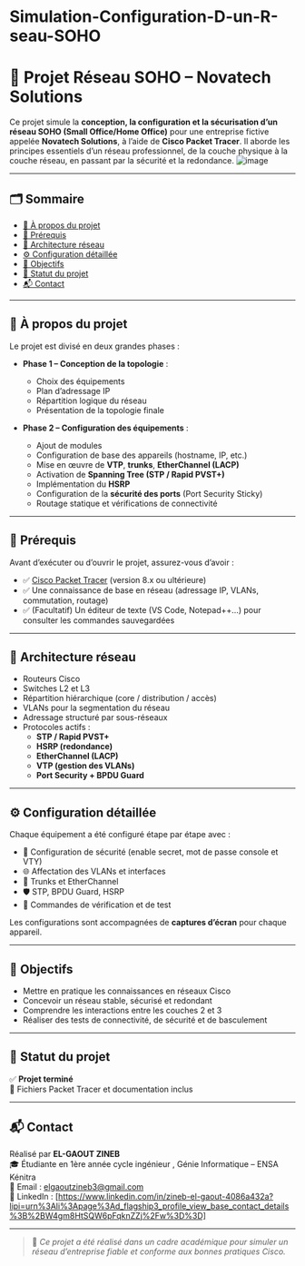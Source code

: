 # Simulation-Configuration-D-un-R-seau-SOHO
# 🏢 Projet Réseau SOHO – Novatech Solutions

Ce projet simule la **conception, la configuration et la sécurisation d’un réseau SOHO (Small Office/Home Office)** pour une entreprise fictive appelée **Novatech Solutions**, à l’aide de **Cisco Packet Tracer**. Il aborde les principes essentiels d’un réseau professionnel, de la couche physique à la couche réseau, en passant par la sécurité et la redondance.
![image](https://github.com/user-attachments/assets/2538367a-997c-4311-8d60-5a72339820aa)

---

## 🗂️ Sommaire

- [📖 À propos du projet](#-à-propos-du-projet)
- [🧰 Prérequis](#-prérequis)
- [🧩 Architecture réseau](#-architecture-réseau)
- [⚙️ Configuration détaillée](#-configuration-détaillée)
- [🎯 Objectifs](#-objectifs-pédagogiques)
- [📌 Statut du projet](#-statut-du-projet)
- [📬 Contact](#-contact)

---

## 📖 À propos du projet

Le projet est divisé en deux grandes phases :

- **Phase 1 – Conception de la topologie** :
  - Choix des équipements
  - Plan d’adressage IP
  - Répartition logique du réseau
  - Présentation de la topologie finale

- **Phase 2 – Configuration des équipements** :
  - Ajout de modules
  - Configuration de base des appareils (hostname, IP, etc.)
  - Mise en œuvre de **VTP**, **trunks**, **EtherChannel (LACP)**
  - Activation de **Spanning Tree (STP / Rapid PVST+)**
  - Implémentation du **HSRP**
  - Configuration de la **sécurité des ports** (Port Security Sticky)
  - Routage statique et vérifications de connectivité

---

## 🧰 Prérequis

Avant d’exécuter ou d’ouvrir le projet, assurez-vous d’avoir :

- ✅ [Cisco Packet Tracer](https://www.netacad.com/courses/packet-tracer) (version 8.x ou ultérieure)
- ✅ Une connaissance de base en réseau (adressage IP, VLANs, commutation, routage)
- ✅ (Facultatif) Un éditeur de texte (VS Code, Notepad++…) pour consulter les commandes sauvegardées

---

## 🧩 Architecture réseau

- Routeurs Cisco
- Switches L2 et L3
- Répartition hiérarchique (core / distribution / accès)
- VLANs pour la segmentation du réseau
- Adressage structuré par sous-réseaux
- Protocoles actifs :  
  - **STP / Rapid PVST+**  
  - **HSRP (redondance)**  
  - **EtherChannel (LACP)**  
  - **VTP (gestion des VLANs)**  
  - **Port Security + BPDU Guard**

---

## ⚙️ Configuration détaillée

Chaque équipement a été configuré étape par étape avec :

- 🔐 Configuration de sécurité (enable secret, mot de passe console et VTY)
- 🌐 Affectation des VLANs et interfaces
- 🔄 Trunks et EtherChannel
- 🛡️ STP, BPDU Guard, HSRP
- 🧪 Commandes de vérification et de test

Les configurations sont accompagnées de **captures d’écran** pour chaque appareil.

---


## 🎯 Objectifs 

- Mettre en pratique les connaissances en réseaux Cisco
- Concevoir un réseau stable, sécurisé et redondant
- Comprendre les interactions entre les couches 2 et 3
- Réaliser des tests de connectivité, de sécurité et de basculement

---

## 📌 Statut du projet

✅ **Projet terminé**  
📁 Fichiers Packet Tracer et documentation inclus

---

## 📬 Contact

Réalisé par **EL-GAOUT ZINEB**  
🎓 Étudiante en 1ère année cycle ingénieur , Génie Informatique – ENSA Kénitra  
📧 Email : elgaoutzineb3@gmail.com  
🔗 LinkedIn  : [https://www.linkedin.com/in/zineb-el-gaout-4086a432a?lipi=urn%3Ali%3Apage%3Ad_flagship3_profile_view_base_contact_details%3B%2BW4gm8HtSQW6pFqknZZj%2Fw%3D%3D]

---

> 📝 *Ce projet a été réalisé dans un cadre académique pour simuler un réseau d’entreprise fiable et conforme aux bonnes pratiques Cisco.*
